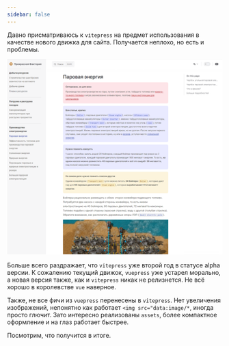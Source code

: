 ```yaml
---
sidebar: false
---
```


Давно присматриваюсь к `vitepress` на предмет использования в качестве нового движка для сайта. Получается неплохо, но есть и проблемы.

![](./screenshot.png)

Больше всего раздражает, что `vitepress` уже второй год в статусе alpha версии. К сожалению текущий движок, `vuepress` уже устарел морально, а новая версия также, как и `vitepress` никак не релизнется. Не всё хорошо в королевстве `vue` наверное.

Также, не все фичи из `vuepress` перенесены в `vitepress`. Нет увеличения изображений, непонятно как работает `<img src="data:image/*`, иногда просто глючит. Зато интересно реализованы `assets`, более компактное оформление и на глаз работает быстрее.

Посмотрим, что получится в итоге.
